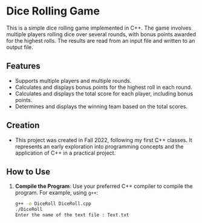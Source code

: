 # Dice Rolling Game

This is a simple dice rolling game implemented in C++. The game involves multiple players rolling dice over several rounds, with bonus points awarded for the highest rolls. The results are read from an input file and written to an output file.

## Features

- Supports multiple players and multiple rounds.
- Calculates and displays bonus points for the highest roll in each round.
- Calculates and displays the total score for each player, including bonus points.
- Determines and displays the winning team based on the total scores.

## Creation

- This project was created in Fall 2022, following my first C++ classes. It represents an early exploration into programming concepts and the application of C++ in a practical project.

## How to Use

1. **Compile the Program**:
   Use your preferred C++ compiler to compile the program. For example, using `g++`:
   ```sh
   g++ -o DiceRoll DiceRoll.cpp
   ./DiceRoll
   Enter the name of the text file : Text.txt
